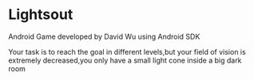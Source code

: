 # Lightsout
Android Game developed by David Wu using Android SDK 

Your task is to reach the goal in different levels,but your field of vision is extremely decreased,you only have a small light cone inside a big dark room

